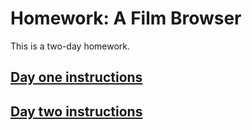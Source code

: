 # Homework: A Film Browser

This is a two-day homework.

## [Day one instructions](./README-DAY-ONE.md)

## [Day two instructions](./README-DAY-TWO.md)
